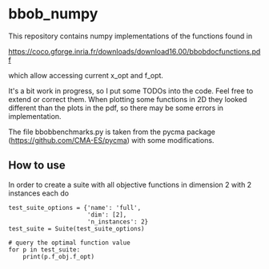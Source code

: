 # bbob_numpy

This repository contains numpy implementations of the functions found in 

https://coco.gforge.inria.fr/downloads/download16.00/bbobdocfunctions.pdf

which allow accessing current x_opt and f_opt.

It's a bit work in progress, so I put some TODOs into the code. Feel free to extend or correct them. When plotting some 
functions in 2D they looked different than the plots in the pdf, so there may be some errors in implementation. 

The file bbobbenchmarks.py is taken from the pycma package (https://github.com/CMA-ES/pycma) with some modifications.

## How to use
In order to create a suite with all objective functions in dimension 2 with 2 instances each do

```
test_suite_options = {'name': 'full',
                      'dim': [2],
                      'n_instances': 2}
test_suite = Suite(test_suite_options)

# query the optimal function value
for p in test_suite:
    print(p.f_obj.f_opt)
```
